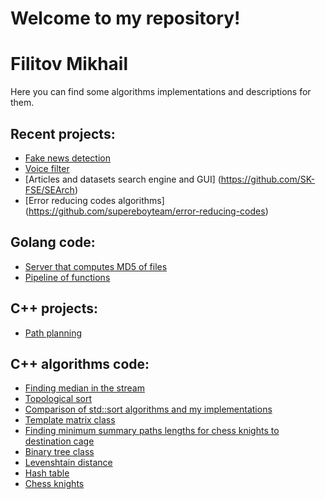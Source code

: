 # Welcome to my repository!
<h1> Filitov Mikhail </h1>
Here you can find some algorithms implementations and descriptions for them.


Recent projects:
-------------
+ [Fake news detection](https://github.com/sk-nlp-team/misinformation_detection)
+ [Voice filter](https://github.com/aniton/VoiceFilter-by-Megatron3000ultraSkill)
+ [Articles and datasets search engine and GUI] (https://github.com/SK-FSE/SEArch)
+ [Error reducing codes algorithms] (https://github.com/supereboyteam/error-reducing-codes)


Golang code:
---------
+ [Server that computes MD5 of files](https://github.com/lll-phill-lll/web_service_GO)
+ [Pipeline of functions](https://github.com/lll-phill-lll/function-pipeline/tree/master)

C++ projects:
------------
+ [Path planning](https://github.com/lll-phill-lll/Path_planning)

C++ algorithms code:
-----------
+ [Finding median in the stream]( https://github.com/lll-phill-lll/codes/tree/master/algorithms/streaming_median
        "implementation and description")
 + [Topological sort](https://github.com/lll-phill-lll/codes/tree/master/algorithms/topsort "implementation and description")
 + [Comparison of std::sort algorithms and my implementations](https://github.com/lll-phill-lll/codes/tree/master/algorithms/sorts "implementation and description")
 + [Template matrix class](https://github.com/lll-phill-lll/codes/tree/master/algorithms/Matrix_class "implementation and description")
 + [Finding minimum summary paths lengths for chess knights to destination cage](https://github.com/lll-phill-lll/codes/tree/master/algorithms/Chess_knight "implementation and description")
 + [Binary tree class](https://github.com/lll-phill-lll/codes/blob/master/algorithms/Bin_tree "implementation and description")
 + [Levenshtain distance](https://github.com/lll-phill-lll/codes/tree/master/algorithms/Levenshtein%20distance "implementation and description")
 + [Hash table](https://github.com/lll-phill-lll/codes/tree/master/algorithms/Hash_table "implementation and description")
 + [Chess knights](https://github.com/lll-phill-lll/codes/tree/master/algorithms/Chess_knight "implementation and description")



